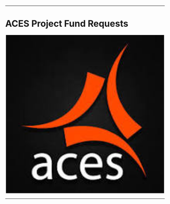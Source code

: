 ___
# ACES Project Fund Requests
<p align="center">
  <img src="./docs/images/aces_logo.jpg" alt="ACES Logo" width="500"/>
</p>

___

